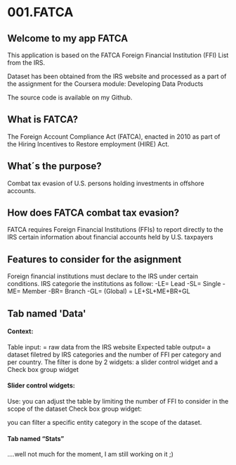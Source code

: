 001.FATCA
=========
## Welcome to my app FATCA

This application is based on the FATCA Foreign Financial Institution (FFI) List from the IRS.

Dataset has been obtained from the IRS website and processed as a part of the assignment for the Coursera module: Developing Data Products

The source code is available on my Github.

## What is FATCA?

The Foreign Account Compliance Act (FATCA), enacted in 2010 as part of the Hiring Incentives to Restore employment (HIRE) Act.

## What´s the purpose?

Combat tax evasion of U.S. persons holding investments in offshore accounts.

## How does FATCA combat tax evasion?

FATCA requires Foreign Financial Institutions (FFIs) to report directly to the IRS certain information about financial accounts held by U.S. taxpayers

## Features to consider for the asignment

Foreign financial institutions must declare to the IRS under certain conditions.
IRS categorie the institutions as follow:
-LE= Lead
-SL= Single
-ME= Member
-BR= Branch
-GL= (Global) = LE+SL+ME+BR+GL

## Tab named 'Data'

#### Context:

Table input: = raw data from the IRS website
Expected table output= a dataset filetred by IRS categories and the number of FFI per category and per country.
The filter is done by 2 widgets: a slider control widget and a Check box group widget

#### Slider control widgets:

Use: you can adjust the table by limiting the number of FFI to consider in the scope of the dataset
Check box group widget:

you can filter a specific entity category in the scope of the dataset.

#### Tab named “Stats”

….well not much for the moment, I am still working on it ;)
